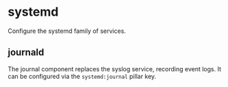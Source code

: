 # systemd

Configure the systemd family of services.

## journald

The journal component replaces the syslog service, recording event logs. It can be configured via the `systemd:journal` pillar key.
